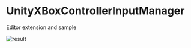 # UnityXBoxControllerInputManager
Editor extension and sample 

![result](https://github.com/neon-izm/UnityXBoxControllerInputManager/blob/master/doc/img/description.gif?raw=true)
